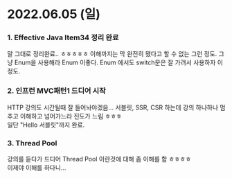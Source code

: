 # 2022.06.05 (일)

### 1. Effective Java Item34 정리 완료

말 그대로 정리완료.. ㅎㅎㅎㅎㅎ 이해까지는 막 완전히 됐다고 할 수 없는 그런 정도.
그냥 Enum을 사용해라 Enum 이좋다. Enum 에서도 switch문은 잘 가려서 사용하자 이정도.

### 2. 인프런 MVC패턴1 드디어 시작

HTTP 강의도 시간될때 잘 들어놔야겠음... 서블릿, SSR, CSR 하는데 강의 하나하나 멈추고 이해하고 넘어가느라 진도가 느림 ㅎㅎㅎ  
일단 "Hello 서블릿"까지 완료.

### 3. Thread Pool

강의를 듣다가 드디어 Thread Pool 이란것에 대해 좀 이해를 함 ㅎㅎㅎㅎ  
이제야 이해를 하다니...
